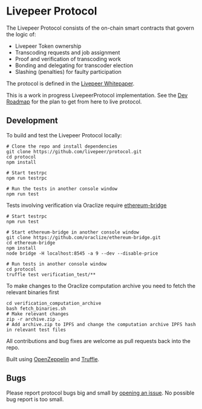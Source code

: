 # Livepeer Protocol

The Livepeer Protocol consists of the on-chain smart contracts that govern the logic of:

* Livepeer Token ownership
* Transcoding requests and job assignment
* Proof and verification of transcoding work
* Bonding and delegating for transcoder election
* Slashing (penalties) for faulty participation

The protocol is defined in the [Livepeer Whitepaper](http://github.com/livepeer/wiki/blob/master/WHITEPAPER.md).

This is a work in progress LivepeerProtocol implementation. See the [Dev Roadmap](https://github.com/livepeer/protocol/blob/master/DEVROADMAP.md) for the plan to get from here to live protocol.

## Development

To build and test the Livepeer Protocol locally:

```
# Clone the repo and install dependencies
git clone https://github.com/livepeer/protocol.git
cd protocol
npm install

# Start testrpc
npm run testrpc

# Run the tests in another console window
npm run test
```

Tests involving verification via Oraclize require [ethereum-bridge](https://github.com/oraclize/ethereum-bridge)

```
# Start testrpc
npm run test

# Start ethereum-bridge in another console window
git clone https://github.com/oraclize/ethereum-bridge.git
cd ethereum-bridge
npm install
node bridge -H localhost:8545 -a 9 --dev --disable-price

# Run tests in another console window
cd protocol
truffle test verification_test/**
```

To make changes to the Oraclize computation archive you need to fetch the relevant binaries first

```
cd verification_computation_archive
bash fetch_binaries.sh
# Make relevant changes
zip -r archive.zip .
# Add archive.zip to IPFS and change the computation archive IPFS hash in relevant test files
```

All contributions and bug fixes are welcome as pull requests back into the repo.

Built using [OpenZeppelin](https://github.com/OpenZeppelin/zeppelin-solidity) and [Truffle](http://truffle.readthedocs.io).

## Bugs

Please report protocol bugs big and small by [opening an issue](https://github.com/livepeer/protocol/issues/new). No possible bug report is too small.

